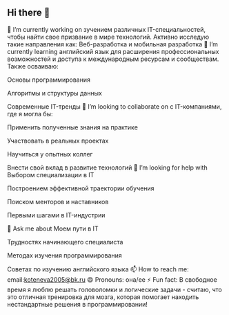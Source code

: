 ## Hi there 👋


🔭 I’m currently working on зучением различных IT-специальностей, чтобы найти свое призвание в мире технологий. Активно исследую такие направления как:
Веб-разработка и мобильная разработка
🌱 I’m currently learning  английский язык для расширения профессиональных возможностей и доступа к международным ресурсам и сообществам. Также осваиваю:

Основы программирования

Алгоритмы и структуры данных

Современные IT-тренды
👯 I’m looking to collaborate on с IT-компаниями, где я могла бы:

Применить полученные знания на практике

Участвовать в реальных проектах

Научиться у опытных коллег

Внести свой вклад в развитие технологий
🤔 I’m looking for help with Выбором специализации в IT

Построением эффективной траектории обучения

Поиском менторов и наставников

Первыми шагами в IT-индустрии

💬 Ask me about Моем пути в IT

Трудностях начинающего специалиста

Методах изучения программирования

Советах по изучению английского языка
📫 How to reach me: email:koteneva2005@bk.ru
😄 Pronouns: она/ее
⚡ Fun fact: В свободное время я люблю решать головоломки и логические задачи - считаю, что это отличная тренировка для мозга, которая помогает находить нестандартные решения в программировании!
